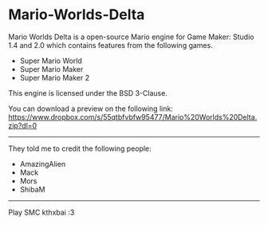 # Mario-Worlds-Delta

Mario Worlds Delta is a open-source Mario engine for Game Maker: Studio 1.4 and 2.0 which contains features from the following games.

- Super Mario World
- Super Mario Maker
- Super Mario Maker 2

This engine is licensed under the BSD 3-Clause.

You can download a preview on the following link:
https://www.dropbox.com/s/55qtbfvbfw95477/Mario%20Worlds%20Delta.zip?dl=0

------------------------------------------------------------------------------------------

They told me to credit the following people:

- AmazingAlien
- Mack
- Mors
- ShibaM

------------------------------------------------------------------------------------------

Play SMC kthxbai :3
